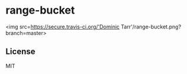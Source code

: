 # range-bucket

<img src=https://secure.travis-ci.org/'Dominic Tarr'/range-bucket.png?branch=master>


## License

MIT
